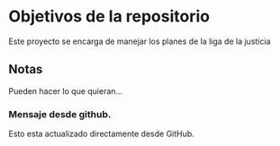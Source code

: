 # Objetivos de la repositorio

Este proyecto se encarga de manejar los planes de la liga de la justicia


## Notas
Pueden hacer lo que quieran...

### Mensaje desde github.
Esto esta actualizado directamente desde GitHub.
